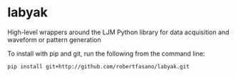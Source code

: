 # labyak
High-level wrappers around the LJM Python library for data acquisition and waveform or pattern generation

To install with pip and git, run the following from the command line:

``` pip install git+http://github.com/robertfasano/labyak.git ```
